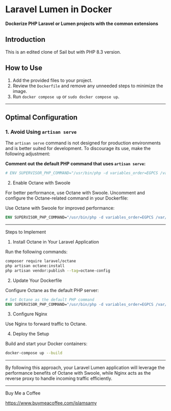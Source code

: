 # Laravel Lumen in Docker  

**Dockerize PHP Laravel or Lumen projects with the common extensions**  

## Introduction  
This is an edited clone of Sail but with PHP 8.3 version.  

## How to Use  
1. Add the provided files to your project.  
2. Review the `Dockerfile` and remove any unneeded steps to minimize the image.  
3. Run `docker compose up` or `sudo docker compose up`.  

---

## Optimal Configuration  

### 1. Avoid Using `artisan serve`  
The `artisan serve` command is not designed for production environments and is better suited for development. To discourage its use, make the following adjustment:  

**Comment out the default PHP command that uses `artisan serve`:**  
```dockerfile
# ENV SUPERVISOR_PHP_COMMAND="/usr/bin/php -d variables_order=EGPCS /var/www/html/artisan serve --host=0.0.0.0 --port=80"
```
2. Enable Octane with Swoole

For better performance, use Octane with Swoole. Uncomment and configure the Octane-related command in your Dockerfile:

Use Octane with Swoole for improved performance:

```dockerfile
ENV SUPERVISOR_PHP_COMMAND="/usr/bin/php -d variables_order=EGPCS /var/www/html/artisan octane:start --server=swoole --host=0.0.0.0 --port=80"
```

---

Steps to Implement

1. Install Octane in Your Laravel Application

Run the following commands:

```bash
composer require laravel/octane  
php artisan octane:install  
php artisan vendor:publish --tag=octane-config
```

2. Update Your Dockerfile

Configure Octane as the default PHP server:

```dockerfile
# Set Octane as the default PHP command
ENV SUPERVISOR_PHP_COMMAND="/usr/bin/php -d variables_order=EGPCS /var/www/html/artisan octane:start --server=swoole --host=0.0.0.0 --port=80"
```

3. Configure Nginx

Use Nginx to forward traffic to Octane.

4. Deploy the Setup

Build and start your Docker containers:

```bash
docker-compose up --build
```

---

By following this approach, your Laravel Lumen application will leverage the performance benefits of Octane with Swoole, while Nginx acts as the reverse proxy to handle incoming traffic efficiently.


---

Buy Me a Coffee

https://www.buymeacoffee.com/islamsamy

